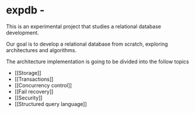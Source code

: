 # expdb - 
This is an experimental project that studies a relational database development.

Our goal is to develop a relational database from scratch, exploring architectures and algorithms.

The architecture implementation is going to be divided into the follow topics

* [[Storage]]
* [[Transactions]]
* [[Concurrency control]]
* [[Fail recovery]]
* [[Security]]
* [[Structured query language]]
  

